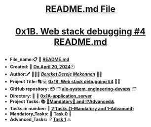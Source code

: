 <H1 align="center", height="1500"> <ins> README.md File </ins> </H1>
<H1 align="center"> <ins> 0x1B. Web stack debugging #4 README.md</ins> </H1>

##

* **File_name:📋** 📖 [**README.md**](https://github.com/BekaHabesha/alx-system_engineering-devops/blob/master/0x1B-web_stack_debugging_4/README.md)
* **Created: 📅** <ins>**On April 20, 2024**</ins>🕙
* **Author:🖊️** 👨🏻‍💻 [***Bereket Dereje Mekonnen***](https://intranet.alxswe.com/users/BereketDerejeMekonnen) 🧑‍💻
* **Project Title: 🔠**  💻 [**0x1B. Web stack debugging #4**](https://intranet.alxswe.com/projects/313) 📝🔡
* **GitHub repository: 📦** 🗂 [**alx-system_engineering-devops**](https://github.com/BekaHabesha/alx-system_engineering-devops) 🗂
* **Directory: 💼** 📂 [**0x1A-application_server**](https://github.com/BekaHabesha/alx-system_engineering-devops/tree/master/0x1A-application_server)
* **Project Tasks: 📚** <ins>**💯Mandatory💯 and ⁉️Advanced♨️**</ins>
* **Tasks in number: 🔢** <ins>**2 Tasks (1-Mandatory and 1-Advanced)**</ins>
* **Mandatory_Tasks:** 💯 <ins>**Task 0**</ins> 💯
* **Advanced_Tasks:** ⁉️ <ins>**Task 1**</ins> ♨️

###
